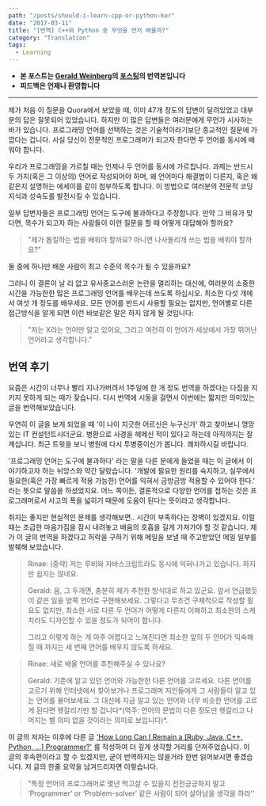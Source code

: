 ```yaml
---
path: "/posts/should-i-learn-cpp-or-python-kor"
date: "2017-03-11"
title: "[번역] C++와 Python 중 무엇을 먼저 배울까?"
category: "Translation"
tags:
  - Learning
---
```

- **본 포스트는 [Gerald Weinberg](https://en.wikipedia.org/wiki/Gerald_Weinberg)의 [포스팅](http://secretsofconsulting.blogspot.kr/2017/02/should-i-learn-c-or-python.html)의 번역본입니다**
- **피드백은 언제나 환영합니다**


---

제가 처음 이 질문을 Quora에서 보았을 때, 이미 47개 정도의 답변이 달려있었고 대부분의 답은 잘못되어 있었습니다. 하지만 이 많은 답변들은 여러분에게 무언가 시사하는 바가 있습니다. 프로그래밍 언어를 선택하는 것은 기술적이라기보단 종교적인 질문에 가깝다는 겁니다. 사실 당신이 전문적인 프로그래머가 되고자 한다면 두 언어를 동시에 배워야 합니다.

우리가 프로그래밍을 가르칠 때는 언제나 두 언어를 동시에 가르칩니다. 과제는 반드시 두 가지(혹은 그 이상의) 언어로 작성되어야 하며, 왜 언어마다 해결법이 다른지, 혹은 왜 같은지 설명하는 에세이를 같이 첨부하도록 합니다. 이 방법으로 여러분의 전문적 코딩 지식과 성숙도를 발전시킬 수 있습니다.

일부 답변자들은 프로그래밍 언어는 도구에 불과하다고 주장합니다. 만약 그 비유가 맞다면, 목수가 되고자 하는 사람들이 이런 질문을 할 때 어떻게 대답해야 할까요?

> "제가 톱질하는 법을 배워야 할까요? 아니면 나사돌리개 쓰는 법을 배워야 할까요?"

둘 중에 하나만 배운 사람이 최고 수준의 목수가 될 수 있을까요?

그러니 이 결론이 날 리 없고 유사종교스러운 논란을 멀리하는 대신에, 여러분의 소중한 시간을 가능한한 많은 프로그래밍 언어를 배우는데 쓰도록 하십시오. 최소한 다섯 개에서 여섯 개 정도를 배우세요. 모든 언어를 반드시 사용할 필요는 없지만, 언어별로 다른 접근방식을 알게 되면 이런 바보같은 말은 하지 않게 될 것입니다: 

> "저는 X라는 언어만 알고 있어요, 그리고 여전히 이 언어가 세상에서 가장 뛰어난 언어라고 생각합니다."



## 번역 후기

요즘은 시간이 너무나 빨리 지나가버려서 1주일에 한 개 정도 번역을 하겠다는 다짐을 지키지 못하게 되는 때가 잦습니다. 다시 번역에 시동을 걸면서 이번에는 짧지만 의미있는 글을 번역해보았습니다.

우연히 이 글을 보게 되었을 때 '이 나이 지긋한 어르신은 누구신가' 하고 찾아보니 명망있는 IT 컨설턴트시더군요. 병환으로 사경을 헤메신 적이 있다고 하는데 아직까지는 잘 계십니다. 최근 트윗을 보니 병원에 다시 투병중이신가 봅니다. 쾌차하시길 바랍니다.

'프로그래밍 언어는 도구에 불과하다' 라는 말을 다른 분에게 들었을 때는 이 글에서 이야기하고자 하는 뉘앙스와 약간 달랐습니다. '개발에 필요한 원리를 숙지하고, 실무에서 필요한(혹은 가장 빠르게 적용 가능한) 언어를 익혀서 금방금방 적용할 수 있어야 한다.' 라는 뜻으로 말씀을 하셨었지요. 어느 쪽이든, 결론적으로 다양한 언어를 접하는 것은 프로그래머로서 사고의 폭을 넓히기 때문에 도움이 된다는 뜻이라고 생각합니다.

취지는 좋지만 현실적인 문제를 생각해보면.. 시간이 부족하다는 장벽이 있겠지요. 이럴 때는 조급한 마음가짐을 잠시 내려놓고 배움의 호흡을 길게 가져가야 할 것 같습니다. 제가 이 글의 번역을 하겠다고 허락을 구하기 위해 메일을 보낼 때 주고받았던 메일 일부를 발췌해 보았습니다.

> Rinae: (중략) 저는 루비와 자바스크립트라도 동시에 익혀나가고 있습니다. 하지만 쉽지는 않네요.
>
> Gerald: 음, 그 두개면, 충분히 제가 추천한 방식대로 하고 있군요. 앞서 언급했듯이 같은 일을 양쪽 언어로 구현해보세요. 그렇다고 무조건 구체적으로 작성할 필요도 없지만, 최소한 서로 다른 두 언어가 어떻게 다른지 이해하고 최소한의 스케치라도 디자인할 수 있을 정도가 되어야 합니다.
>
> 그리고 이렇게 하는 게 아주 어렵다고 느껴진다면 최소한 앞의 두 언어가 익숙해질 때 까지는 세 번째 언어를 배우지 않도록 하세요.

> Rinae: 새로 배울 언어를 추천해주실 수 있나요?
>
> Gerald: 기존에 알고 있던 언어와 가능한한 다른 언어를 고르세요. 다른 언어를 고르기 위해 인터넷에서 찾아보거나 프로그래머 지인들에게 그 사람들이 알고 있는 언어를 물어보세요. 그 대신에 지금 알고 있는 언어와 너무 비슷한 언어를 고르게 된다면 헷갈리기만 할 겁니다*(역주: 언어의 문법이 다른 정도만 헷갈리고 나머지는 별 의미 없을 것이라는 의미로 보입니다)*.

이 글의 저자는 이후에 다른 글 ['How Long Can I Remain a [Ruby, Java, C++, Python, …]  Programmer?'](http://secretsofconsulting.blogspot.kr/2017/02/how-long-can-i-remain-ruby-java-c.html) 를 작성하여 더 깊게 생각할 거리를 던져주었습니다. 이 글의 후속편이라고 할 수 있겠지만, 굳이 번역하지는 않을거라 한번 읽어보시면 좋겠습니다. 저 글의 한줄 요약을 남겨드리자면 이렇습니다.

> "특정 언어의 프로그래머로 몇년 먹고살 수 있을지 전전긍긍하지 말고 ‘Programmer’ or ‘Problem-solver’ 같은 사람이 되어 살아남을 생각을 하라''